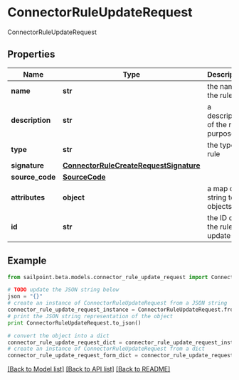 # ConnectorRuleUpdateRequest

ConnectorRuleUpdateRequest

## Properties

Name | Type | Description | Notes
------------ | ------------- | ------------- | -------------
**name** | **str** | the name of the rule | 
**description** | **str** | a description of the rule&#39;s purpose | [optional] 
**type** | **str** | the type of rule | 
**signature** | [**ConnectorRuleCreateRequestSignature**](ConnectorRuleCreateRequestSignature.md) |  | [optional] 
**source_code** | [**SourceCode**](SourceCode.md) |  | 
**attributes** | **object** | a map of string to objects | [optional] 
**id** | **str** | the ID of the rule to update | 

## Example

```python
from sailpoint.beta.models.connector_rule_update_request import ConnectorRuleUpdateRequest

# TODO update the JSON string below
json = "{}"
# create an instance of ConnectorRuleUpdateRequest from a JSON string
connector_rule_update_request_instance = ConnectorRuleUpdateRequest.from_json(json)
# print the JSON string representation of the object
print ConnectorRuleUpdateRequest.to_json()

# convert the object into a dict
connector_rule_update_request_dict = connector_rule_update_request_instance.to_dict()
# create an instance of ConnectorRuleUpdateRequest from a dict
connector_rule_update_request_form_dict = connector_rule_update_request.from_dict(connector_rule_update_request_dict)
```
[[Back to Model list]](../README.md#documentation-for-models) [[Back to API list]](../README.md#documentation-for-api-endpoints) [[Back to README]](../README.md)


